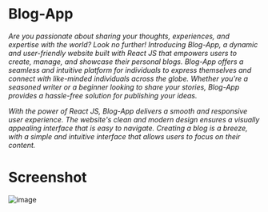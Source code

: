 # Blog-App

*Are you passionate about sharing your thoughts, experiences, and expertise with the world? Look no further! Introducing Blog-App, a dynamic and user-friendly website built with React JS that empowers users to create, manage, and showcase their personal blogs. Blog-App offers a seamless and intuitive platform for individuals to express themselves and connect with like-minded individuals across the globe. Whether you're a seasoned writer or a beginner looking to share your stories, Blog-App provides a hassle-free solution for publishing your ideas.*

*With the power of React JS, Blog-App delivers a smooth and responsive user experience. The website's clean and modern design ensures a visually appealing interface that is easy to navigate. Creating a blog is a breeze, with a simple and intuitive interface that allows users to focus on their content.*

# Screenshot

![image](https://github.com/Rishav1707/Blog-App/assets/97666287/577ffd2a-536a-4663-a4e5-a76fc5189a6b)

